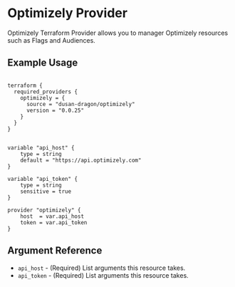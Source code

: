 # Optimizely Provider

Optimizely Terraform Provider allows you to manager Optimizely resources such as Flags and Audiences. 

## Example Usage

```hcl 

terraform {
  required_providers {
    optimizely = {
      source = "dusan-dragon/optimizely"
      version = "0.0.25"
    }
  }
}


variable "api_host" {
	type = string
	default = "https://api.optimizely.com"
}

variable "api_token" {
	type = string
	sensitive = true
}

provider "optimizely" {
	host  = var.api_host
	token = var.api_token
}

```

## Argument Reference

* `api_host` - (Required) List arguments this resource takes.
* `api_token` - (Required) List arguments this resource takes.